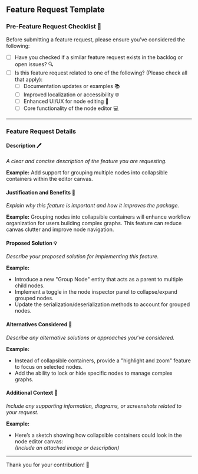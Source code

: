 ## Feature Request Template

### Pre-Feature Request Checklist 📝

Before submitting a feature request, please ensure you’ve considered the following:

- [ ] Have you checked if a similar feature request exists in the backlog or open issues? 🔍
- [ ] Is this feature request related to one of the following? (Please check all that apply):
  - [ ] Documentation updates or examples 📚
  - [ ] Improved localization or accessibility 🌐
  - [ ] Enhanced UI/UX for node editing 🎨
  - [ ] Core functionality of the node editor 💻

---

### Feature Request Details

#### Description 🖊️

_A clear and concise description of the feature you are requesting._

**Example:** Add support for grouping multiple nodes into collapsible containers within the editor canvas.

#### Justification and Benefits 🌟

_Explain why this feature is important and how it improves the package._

**Example:** Grouping nodes into collapsible containers will enhance workflow organization for users building complex graphs. This feature can reduce canvas clutter and improve node navigation.

#### Proposed Solution 💡

_Describe your proposed solution for implementing this feature._

**Example:**

- Introduce a new "Group Node" entity that acts as a parent to multiple child nodes.
- Implement a toggle in the node inspector panel to collapse/expand grouped nodes.
- Update the serialization/deserialization methods to account for grouped nodes.

#### Alternatives Considered 🔄

_Describe any alternative solutions or approaches you’ve considered._

**Example:**

- Instead of collapsible containers, provide a "highlight and zoom" feature to focus on selected nodes.
- Add the ability to lock or hide specific nodes to manage complex graphs.

#### Additional Context 📂

_Include any supporting information, diagrams, or screenshots related to your request._

**Example:**

- Here’s a sketch showing how collapsible containers could look in the node editor canvas:  
  _(Include an attached image or description)_

---

Thank you for your contribution! 🚀
